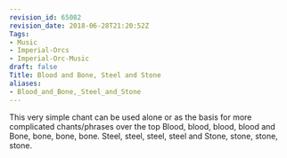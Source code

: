```yaml
---
revision_id: 65082
revision_date: 2018-06-28T21:20:52Z
Tags:
- Music
- Imperial-Orcs
- Imperial-Orc-Music
draft: false
Title: Blood and Bone, Steel and Stone
aliases:
- Blood_and_Bone,_Steel_and_Stone
---
```

This very simple chant can be used alone or as the basis for more complicated chants/phrases over the top
Blood, blood, blood, blood and
Bone, bone, bone, bone.
Steel, steel, steel, steel and
Stone, stone, stone, stone.